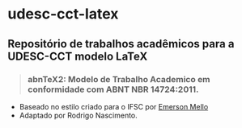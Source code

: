 # udesc-cct-latex
## Repositório de trabalhos acadêmicos para a UDESC-CCT modelo LaTeX



>### abnTeX2: Modelo de Trabalho Academico em conformidade com ABNT NBR 14724:2011. 

- Baseado no estilo criado para o IFSC por [Emerson Mello](https://github.com/emersonmello/modelos-latex/tree/master/monografia)
- Adaptado por Rodrigo Nascimento.
